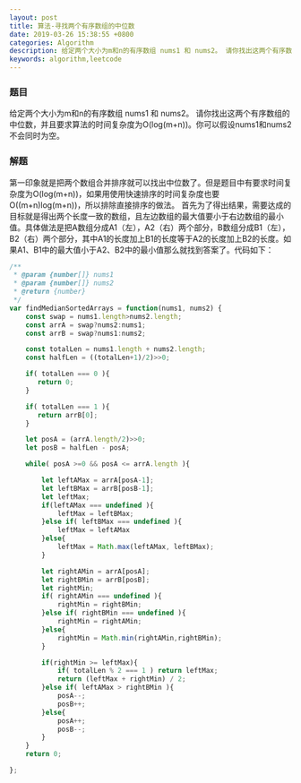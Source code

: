 ```yaml
---
layout: post
title: 算法-寻找两个有序数组的中位数
date: 2019-03-26 15:38:55 +0800
categories: Algorithm
description: 给定两个大小为m和n的有序数组 nums1 和 nums2。 请你找出这两个有序数组的中位数，并且要求算法的时间复杂度为O(log(m+n))。
keywords: algorithm,leetcode
---
```

### 题目
给定两个大小为m和n的有序数组 nums1 和 nums2。 请你找出这两个有序数组的中位数，并且要求算法的时间复杂度为O(log(m+n))。你可以假设nums1和nums2不会同时为空。
### 解题
第一印象就是把两个数组合并排序就可以找出中位数了。但是题目中有要求时间复杂度为O(log(m+n))，如果用使用快速排序的时间复杂度也要O((m+n)log(m+n))，所以排除直接排序的做法。
首先为了得出结果，需要达成的目标就是得出两个长度一致的数组，且左边数组的最大值要小于右边数组的最小值。具体做法是把A数组分成A1（左），A2（右）两个部分，B数组分成B1（左），B2（右）两个部分，其中A1的长度加上B1的长度等于A2的长度加上B2的长度。如果A1、B1中的最大值小于A2、B2中的最小值那么就找到答案了。代码如下：
```javascript
/**
 * @param {number[]} nums1
 * @param {number[]} nums2
 * @return {number}
 */
var findMedianSortedArrays = function(nums1, nums2) {
    const swap = nums1.length>nums2.length;
    const arrA = swap?nums2:nums1;
    const arrB = swap?nums1:nums2;

    const totalLen = nums1.length + nums2.length;
    const halfLen = ((totalLen+1)/2)>>0;

    if( totalLen === 0 ){
       return 0;
    }

    if( totalLen === 1 ){
       return arrB[0];
    }

    let posA = (arrA.length/2)>>0;
    let posB = halfLen - posA;

    while( posA >=0 && posA <= arrA.length ){

        let leftAMax = arrA[posA-1];
        let leftBMax = arrB[posB-1];
        let leftMax;
        if(leftAMax === undefined ){
            leftMax = leftBMax;
        }else if( leftBMax === undefined ){
            leftMax = leftAMax
        }else{
            leftMax = Math.max(leftAMax, leftBMax);
        }

        let rightAMin = arrA[posA];
        let rightBMin = arrB[posB];
        let rightMin;
        if( rightAMin === undefined ){
            rightMin = rightBMin;
        }else if( rightBMin === undefined ){
            rightMin = rightAMin;
        }else{
            rightMin = Math.min(rightAMin,rightBMin);
        }

        if(rightMin >= leftMax){
            if( totalLen % 2 === 1 ) return leftMax;
            return (leftMax + rightMin) / 2;
        }else if( leftAMax > rightBMin ){
            posA--;
            posB++;
        }else{
            posA++;
            posB--;
        }
    }
    return 0;

};
```